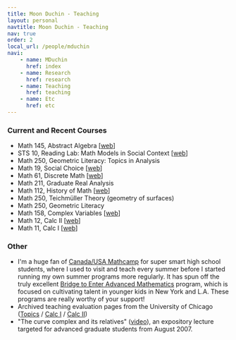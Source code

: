 ```yaml
---
title: Moon Duchin - Teaching
layout: personal
navtitle: Moon Duchin - Teaching
nav: true
order: 2
local_url: /people/mduchin
navi:
    - name: MDuchin
      href: index
    - name: Research
      href: research
    - name: Teaching
      href: teaching
    - name: Etc
      href: etc
---
```


### Current and Recent Courses

* Math 145, Abstract Algebra [[web](https://sites.tufts.edu/algebra/)]
* STS 10, Reading Lab: Math Models in Social Context [[web](http://sites.tufts.edu/models/)]
* Math 250, Geometric Literacy: Topics in Analysis
* Math 19, Social Choice [[web](http://sites.tufts.edu/socialchoice/)]
* Math 61, Discrete Math [[web](http://sites.tufts.edu/discretemath/)]
* Math 211, Graduate Real Analysis
* Math 112, History of Math [[web](http://sites.tufts.edu/histmath/)]
* Math 250, Teichmüller Theory (geometry of surfaces)
* Math 250, Geometric Literacy
* Math 158, Complex Variables [[web](http://mduchin.math.tufts.edu/math158/)]
* Math 12, Calc II [[web](http://mduchin.math.tufts.edu/math34/)]
* Math 11, Calc I [[web](http://mduchin.math.tufts.edu/math11/)]


### Other

* I'm a huge fan of [Canada/USA Mathcamp](http://www.mathcamp.org/) for super smart high school students, where I used to visit and teach every summer before I started
running my own summer programs more regularly.  It has spun off the truly excellent 
[Bridge to Enter Advanced Mathematics](http://beamath.org/) program, which is focused on cultivating talent in younger
kids in New York and L.A.  These programs are really worthy of your support!
* Archived teaching evaluation pages from the University of Chicago ([Topics](http://www.math.uchicago.edu/~mduchin/evals/112.htm) / [Calc I](http://www.math.uchicago.edu/~mduchin/evals/151.htm) / [Calc II](http://www.math.uchicago.edu/~mduchin/evals/152.htm))
* "The curve complex and its relatives" ([video](http://www.msri.org/web/msri/online-videos/-/video/showStream/12504/popup)), an expository lecture targeted for advanced graduate students from August 2007.
